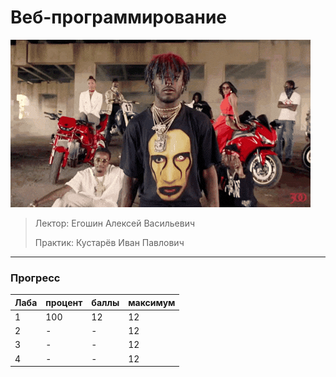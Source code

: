 # Веб-программирование

![pic](https://github.com/bilyardvmetro/ITMO-System-Application-Software/blob/main/gifs/web.gif)

> Лектор: Егошин Алексей Васильевич
>
> Практик: Кустарёв Иван Павлович


---

### Прогресс
| Лаба | процент | баллы | максимум |
| ---- | ------- | ----- | -------- | 
|   1  |   100   |   12  |    12    |
|   2  |   -  |   -  |    12    |
|   3  |   -   |   -  |    12    |
|   4  |   -   |   -  |    12    |